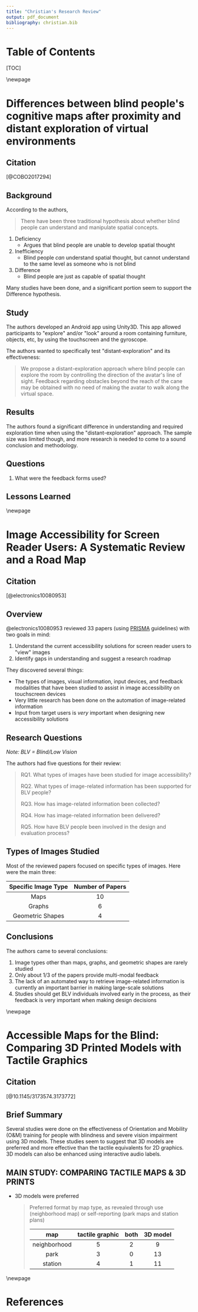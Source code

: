 ```yaml
---
title: "Christian's Research Review"
output: pdf_document
bibliography: christian.bib
---
```


# Table of Contents

[TOC]

\newpage

# Differences between blind people's cognitive maps after proximity and distant exploration of virtual environments

## Citation

[@COBO2017294]

## Background

According to the authors,

> There have been three traditional hypothesis about whether blind people can understand and manipulate spatial concepts.

1. Deficiency
    - Argues that blind people are unable to develop spatial thought
1. Inefficiency
    - Blind people _can_ understand spatial thought, but cannot understand to the same level as someone who is not blind
1. Difference
    - Blind people are just as capable of spatial thought

Many studies have been done, and a significant portion seem to support the Difference hypothesis.

## Study

The authors developed an Android app using Unity3D. This app allowed participants to "explore" and/or "look" around a room containing furniture, objects, etc, by using the touchscreen and the gyroscope.

The authors wanted to specifically test "distant-exploration" and its effectiveness:

> We propose a distant-exploration approach where blind people can explore the room by controlling the direction of the avatar's line of sight. Feedback regarding obstacles beyond the reach of the cane may be obtained with no need of making the avatar to walk along the virtual space.

## Results

The authors found a significant difference in understanding and required exploration time when using the "distant-exploration" approach. The sample size was limited though, and more research is needed to come to a sound conclusion and methodology.

## Questions

1. What were the feedback forms used?

## Lessons Learned

\newpage

# Image Accessibility for Screen Reader Users: A Systematic Review and a Road Map

## Citation

[@electronics10080953]

## Overview

@electronics10080953 reviewed 33 papers (using [PRISMA](https://prisma-statement.org) guidelines) with two goals in mind:

1. Understand the current accessibility solutions for screen reader users to "view" images
1. Identify gaps in understanding and suggest a research roadmap

They discovered several things:

-   The types of images, visual information, input devices, and feedback modalities that have been studied to assist in image accessibility on touchscreen devices
-   Very little research has been done on the automation of image-related information
-   Input from target users is _very_ important when designing new accessibility solutions

## Research Questions

_Note: BLV = Blind/Low Vision_

The authors had five questions for their review:

> RQ1. What types of images have been studied for image accessibility?
>
> RQ2. What types of image-related information has been supported for BLV people?
>
> RQ3. How has image-related information been collected?
>
> RQ4. How has image-related information been delivered?
>
> RQ5. How have BLV people been involved in the design and evaluation process?

## Types of Images Studied

Most of the reviewed papers focused on specific types of images. Here were the main three:

| Specific Image Type | Number of Papers |
| :-----------------: | :--------------: |
|        Maps         |        10        |
|       Graphs        |        6         |
|  Geometric Shapes   |        4         |

## Conclusions

The authors came to several conclusions:

1. Image types other than maps, graphs, and geometric shapes are rarely studied
1. Only about 1/3 of the papers provide multi-modal feedback
1. The lack of an automated way to retrieve image-related information is currently an important barrier in making large-scale solutions
1. Studies should get BLV individuals involved early in the process, as their feedback is very important when making design decisions

\newpage

# Accessible Maps for the Blind: Comparing 3D Printed Models with Tactile Graphics

## Citation

[@10.1145/3173574.3173772]

## Brief Summary

Several studies were done on the effectiveness of Orientation and Mobility (O&M) training for people with blindness and severe vision impairment using 3D models. These studies seem to suggest that 3D models are preferred and more effective than the tactile equivalents for 2D graphics. 3D models can also be enhanced using interactive audio labels.

## MAIN STUDY: COMPARING TACTILE MAPS & 3D PRINTS

-   3D models were preferred

    > Preferred format by map type, as revealed through use (neighborhood map) or self-reporting (park maps and station plans)
    >
    > |     map      | tactile graphic | both | 3D model |
    > | :----------: | :-------------: | :--: | :------: |
    > | neighborhood |        5        |  2   |    9     |
    > |     park     |        3        |  0   |    13    |
    > |   station    |        4        |  1   |    11    |

\newpage

# References
